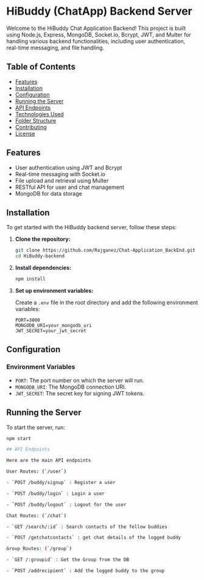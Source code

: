 # HiBuddy (ChatApp) Backend Server

Welcome to the HiBuddy Chat Application Backend! This project is built using Node.js, Express, MongoDB, Socket.io, Bcrypt, JWT, and Multer for handling various backend functionalities, including user authentication, real-time messaging, and file handling.

## Table of Contents

- [Features](#features)
- [Installation](#installation)
- [Configuration](#configuration)
- [Running the Server](#running-the-server)
- [API Endpoints](#api-endpoints)
- [Technologies Used](#technologies-used)
- [Folder Structure](#folder-structure)
- [Contributing](#contributing)
- [License](#license)

## Features

- User authentication using JWT and Bcrypt
- Real-time messaging with Socket.io
- File upload and retrieval using Multer
- RESTful API for user and chat management
- MongoDB for data storage

## Installation

To get started with the HiBuddy backend server, follow these steps:

1. **Clone the repository:**

    ```bash
    git clone https://github.com/Rajganez/Chat-Application_BackEnd.git
    cd HiBuddy-backend
    ```

2. **Install dependencies:**

    ```bash
    npm install
    ```

3. **Set up environment variables:**

    Create a `.env` file in the root directory and add the following environment variables:

    ```env
    PORT=3000
    MONGODB_URI=your_mongodb_uri
    JWT_SECRET=your_jwt_secret
    ```

## Configuration

### Environment Variables

- `PORT`: The port number on which the server will run.
- `MONGODB_URI`: The MongoDB connection URI.
- `JWT_SECRET`: The secret key for signing JWT tokens.

## Running the Server

To start the server, run:

```bash
npm start

## API Endpoints

Here are the main API endpoints

User Routes: (`/user`)

- `POST /buddy/signup` : Register a user

- `POST /buddy/login` : Login a user

- `POST /buddy/logout` : Logout for the user   

Chat Routes: (`/chat`)

- `GET /search/:id` : Search contacts of the fellow buddies

- `POST /getchatcontacts` : get chat details of the logged buddy

Group Routes: (`/group`)

- `GET /:groupid` : Get the Group from the DB

- `POST /addrecipient` : Add the logged buddy to the group 



